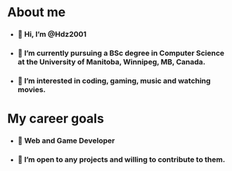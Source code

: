 # About me

* ### 👋 Hi, I’m @Hdz2001
* ### 🌱 I’m currently pursuing a BSc degree in Computer Science at the University of Manitoba, Winnipeg, MB, Canada.
* ### 👀 I’m interested in coding, gaming, music and watching movies.

# My career goals

* ### 💼 Web and Game Developer 
* ### 💞️ I’m open to any projects and willing to contribute to them.
